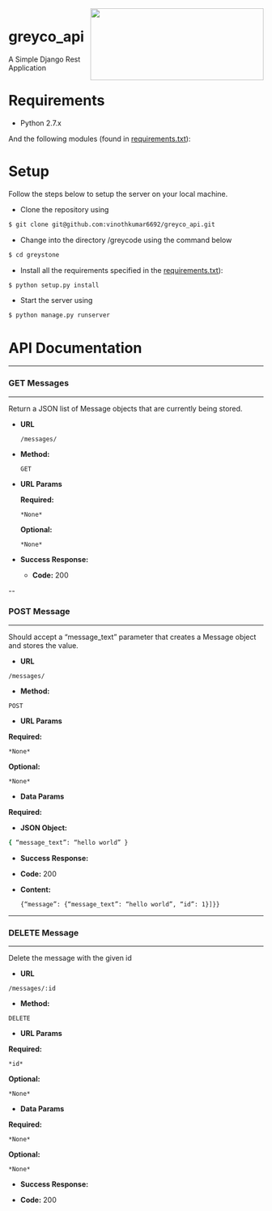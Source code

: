 <img src = "http://r3.masstransitmag.com/files/base/image/MASS/2014/04/16x9/320x180/greystone-logo_11392262.jpg" align = "right" height="142" width="342">

# greyco_api
A Simple Django Rest Application

Requirements
=======

* Python 2.7.x 

And the following modules (found in [requirements.txt](https://github.com/vinothkumar6692/greyco_api/blob/master/greystone/requirements.txt)):


Setup
=======

Follow the steps below to setup the server on your local machine.

* Clone the repository using 

```bash
$ git clone git@github.com:vinothkumar6692/greyco_api.git
```

* Change into the directory /greycode using the command below

```bash
$ cd greystone
```

* Install all the requirements specified in the [requirements.txt](https://github.com/vinothkumar6692/greyco_api/greystone/requirements.txt)):

```bash
$ python setup.py install
```

* Start the server using 

```bash
$ python manage.py runserver
```

API Documentation
=======


---
### GET Messages
---

Return a JSON list of Message objects that are currently being stored.

* **URL**

  `/messages/`

* **Method:**
  
  `GET`
  
*  **URL Params**

   **Required:**
 
     `*None*`

   **Optional:**
 
     `*None*`

* **Success Response:**

  * **Code:** 200 <br />


--
### POST Message
---

Should accept a “message_text” parameter that creates a Message object and stores the value.

* **URL**

`/messages/`

* **Method:**

`POST`

*  **URL Params**

**Required:**

  `*None*`

**Optional:**

  `*None*`

* **Data Params**

**Required:**

* **JSON Object:**

```bash
{ “message_text”: “hello world” }
```

* **Success Response:**

* **Code:** 200 <br />

* **Content:**
  
  ```bash
  {“message”: {“message_text”: “hello world”, “id”: 1}]}}
  ``` 

---
### DELETE Message
---

Delete the message with the given id

* **URL**

`/messages/:id`

* **Method:**

`DELETE`

*  **URL Params**

**Required:**

 `*id*`
 
**Optional:**

  `*None*`

* **Data Params**

**Required:**

  `*None*`

**Optional:**

  `*None*`

* **Success Response:**

* **Code:** 200 <br />
